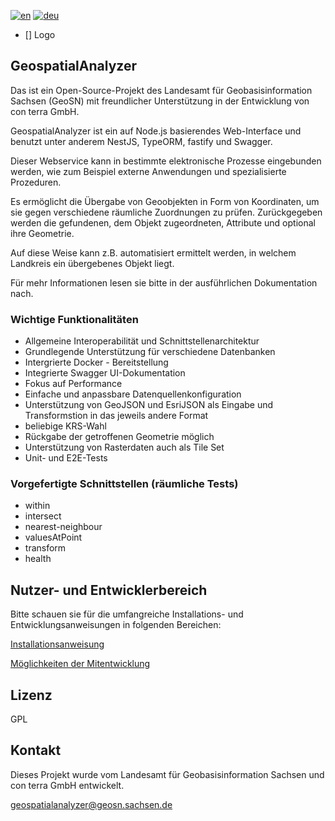 
[![en](https://img.shields.io/badge/lang-en-red.svg)](https://github.com/geobakery/GeospatialAnalyzer/tree/readme-wip/README.md)
[![deu](https://img.shields.io/badge/lang-deu-green.svg)](https://github.com/geobakery/GeospatialAnalyzer/tree/readme-wip/README-german.md)

- [] Logo

## GeospatialAnalyzer

Das ist ein Open-Source-Projekt des Landesamt für Geobasisinformation Sachsen (GeoSN) mit freundlicher Unterstützung in der Entwicklung von con terra GmbH. 

GeospatialAnalyzer ist ein auf Node.js basierendes Web-Interface und benutzt unter anderem NestJS, TypeORM, fastify und Swagger. 

Dieser Webservice kann in bestimmte elektronische Prozesse eingebunden werden, wie zum Beispiel externe Anwendungen und spezialisierte Prozeduren.

Es ermöglicht die Übergabe von Geoobjekten in Form von Koordinaten, um sie gegen verschiedene räumliche Zuordnungen zu prüfen. Zurückgegeben werden die gefundenen, dem Objekt zugeordneten, Attribute und optional ihre Geometrie.

Auf diese Weise kann z.B. automatisiert ermittelt werden, in welchem Landkreis ein übergebenes Objekt liegt.

Für mehr Informationen lesen sie bitte in der ausführlichen Dokumentation nach.

### Wichtige Funktionalitäten
- Allgemeine Interoperabilität und Schnittstellenarchitektur
- Grundlegende Unterstützung für verschiedene Datenbanken
- Intergrierte Docker - Bereitstellung
- Integrierte Swagger UI-Dokumentation
- Fokus auf Performance
- Einfache und anpassbare Datenquellenkonfiguration
- Unterstützung von GeoJSON und EsriJSON als Eingabe und Transformstion in das jeweils andere Format
- beliebige KRS-Wahl
- Rückgabe der getroffenen Geometrie möglich
- Unterstützung von Rasterdaten auch als Tile Set
- Unit- und E2E-Tests

### Vorgefertigte Schnittstellen (räumliche Tests)
- within
- intersect
- nearest-neighbour
- valuesAtPoint
- transform
- health

## Nutzer- und Entwicklerbereich

Bitte schauen sie für die umfangreiche Installations- und Entwicklungsanweisungen in folgenden Bereichen:

[Installationsanweisung](./README-development.md#installation-and-debugging)

[Möglichkeiten der Mitentwicklung](./README-development.md#contribution)

## Lizenz
GPL 

## Kontakt

Dieses Projekt wurde vom Landesamt für Geobasisinformation Sachsen und con terra GmbH entwickelt.

geospatialanalyzer@geosn.sachsen.de   <!-- TODO: richtiges Funktionspostfach ergänzen -->